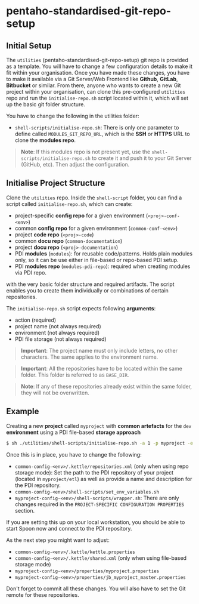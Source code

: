 # pentaho-standardised-git-repo-setup


## Initial Setup

The `utilities` (pentaho-standardised-git-repo-setup) git repo is provided as a template. You will have to change a few configuration details to make it fit within your organisation. Once you have made these changes, you have to make it available via a Git Server/Web Frontend like **Github**, **GitLab**, **Bitbucket** or similar. From there, anyone who wants to create a new Git project within your organisation, can clone this pre-configured `utilities` repo and run the `initialise-repo.sh` script located within it, which will set up the basic git folder structure.

You have to change the following in the utilities folder:

- `shell-scripts/initialise-repo.sh`: There is only one parameter to define called `MODULES_GIT_REPO_URL`, which is the **SSH** or **HTTPS** URL to clone the **modules repo**. 

> **Note**: If this modules repo is not present yet, use the `shell-scripts/initialise-repo.sh` to create it and push it to your Git Server (GitHub, etc). Then adjust the configuration.


## Initialise Project Structure

Clone the `utilities` repo. Inside the `shell-script` folder, you can find a script called `initialise-repo.sh`, which can create:

- project-specific **config repo** for a given environment (`<proj>-conf-<env>`)
- common **config repo** for a given environment (`common-conf-<env>`)
- project **code repo** (`<proj>-code`)
- common **docu repo** (`common-documentation`)
- project **docu repo** (`<proj>-documentation`)
- PDI **modules** (`modules`): for reusable code/patterns. Holds plain modules only, so it can be use either in file-based or repo-based PDI setup.
- PDI **modules repo** (`modules-pdi-repo`): required when creating modules via PDI repo.
 
with the very basic folder structure and required artifacts. The script enables you to create them individually or combinations of certain repositories.

The `initialise-repo.sh` script expects following **arguments**:

- action (required)
- project name (not always required)
- environment (not always required)
- PDI file storage (not always required)

> **Important**: The project name must only include letters, no other characters. The same applies to the environment name.

> **Important**: All the repositories have to be located within the same folder. This folder is referred to as `BASE_DIR`.

> **Note**: If any of these repositories already exist within the same folder, they will not be overwritten.

## Example

Creating a new **project** called `myproject` with **common artefacts** for the `dev` **environment** using a PDI file-based **storage approach** 

```bash
$ sh ./utilities/shell-scripts/initialise-repo.sh -a 1 -p myproject -e dev -s files
```

Once this is in place, you have to change the following:

- `common-config-<env>/.kettle/repositories.xml` (only when using repo storage mode): Set the path to the PDI repository of your project (located in `myproject/etl`) as well as provide a name and description for the PDI repository.
- `common-config-<env>/shell-scripts/set_env_variables.sh`
- `myproject-config-<env>/shell-scripts/wrapper.sh`: There are only changes required in the `PROJECT-SPECIFIC CONFIGURATION PROPERTIES` section.

If you are setting this up on your local workstation, you should be able to start Spoon now and connect to the PDI repository. 

As the next step you might want to adjust:

- `common-config-<env>/.kettle/kettle.properties`
- `common-config-<env>/.kettle/shared.xml` (only when using file-based storage mode)
- `myproject-config-<env>/properties/myproject.properties`
- `myproject-config-<env>/properties/jb_myproject_master.properties`

Don't forget to commit all these changes. You will also have to set the Git remote for these repositories.
